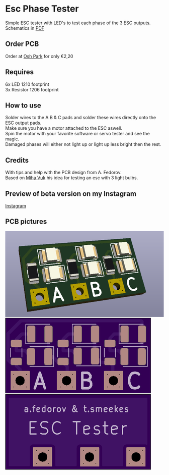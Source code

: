# Esc Phase Tester
Simple ESC tester with LED's to test each phase of the 3 ESC outputs.
Schematics in [PDF](https://github.com/LouDnl/Esc-Phase-Tester/blob/main/ESC_TESTER%20schematic.pdf)

## Order PCB
Order at [Osh Park](https://oshpark.com/shared_projects/xSDHzsAY) for only €2,20

## Requires
6x LED 1210 footprint\
3x Resistor 1206 footprint

## How to use
Solder wires to the A B & C pads and solder these wires directly onto the ESC output pads.\
Make sure you have a motor attached to the ESC aswell.\
Spin the motor with your favorite software or servo tester and see the magic.\
Damaged phases will either not light up or light up less bright then the rest.

## Credits
With tips and help with the PCB design from A. Fedorov.\
Based on [Miha Vuk](https://youtu.be/itS592cHuSg) his idea for testing an esc with 3 light bulbs.

## Preview of beta version on my Instagram
[Instagram](https://www.instagram.com/p/CLb5iyfnDAm)

## PCB pictures
![ESC Tester](https://github.com/LouDnl/Esc-Phase-Tester/blob/main/ESC%20Tester.png)\
![ESC Tester PCB Front](https://github.com/LouDnl/Esc-Phase-Tester/blob/main/ESC%20Tester%20front.png)\
![ESC Tester PCB Back](https://github.com/LouDnl/Esc-Phase-Tester/blob/main/ESC%20Tester%20back.png)


